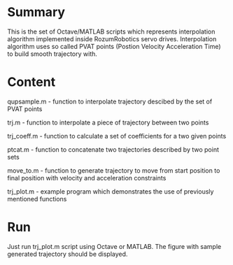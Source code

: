 # Summary
This is the set of Octave/MATLAB scripts which represents interpolation algorithm implemented inside RozumRobotics servo drives.
Interpolation algorithm uses so called PVAT points (Postion Velocity Acceleration Time) to build smooth trajectory with. 

# Content
qupsample.m - function to interpolate trajectory descibed by the set of PVAT points

trj.m - function to interpolate a piece of trajectory between two points

trj_coeff.m - function to calculate a set of coefficients for a two given points

ptcat.m - function to concatenate two trajectories described by two point sets

move_to.m - function to generate trajectory to move from start position to final position with velocity and acceleration constraints

trj_plot.m - example program which demonstrates the use of previously mentioned functions

# Run
Just run trj_plot.m script using Octave or MATLAB. The figure with sample generated trajectory should be displayed.
